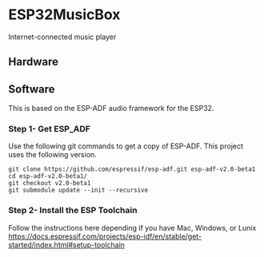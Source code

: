 # ESP32MusicBox
Internet-connected music player

## Hardware

## Software
This is based on the ESP-ADF audio framework for the ESP32.

### Step 1- Get ESP_ADF
Use the following git commands to get a copy of ESP-ADF. This project uses the following version.
```
git clone https://github.com/espressif/esp-adf.git esp-adf-v2.0-beta1
cd esp-adf-v2.0-beta1/
git checkout v2.0-beta1
git submodule update --init --recursive
```
### Step 2- Install the ESP Toolchain
Follow the instructions here depending if you have Mac, Windows, or Lunix
https://docs.espressif.com/projects/esp-idf/en/stable/get-started/index.html#setup-toolchain
